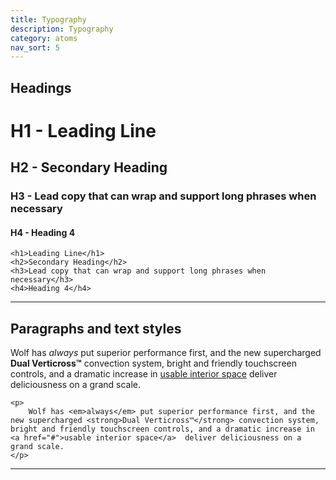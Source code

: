 ```yaml
---
title: Typography
description: Typography
category: atoms
nav_sort: 5
---
```


## Headings

# H1 - Leading Line
## H2 - Secondary Heading
### H3 - Lead copy that can wrap and support long phrases when necessary
#### H4 - Heading 4

```markup
<h1>Leading Line</h1>
<h2>Secondary Heading</h2>
<h3>Lead copy that can wrap and support long phrases when necessary</h3>
<h4>Heading 4</h4>
```

---

## Paragraphs and text styles
Wolf has _always_ put superior performance first, and the new supercharged **Dual Verticross™** convection system, bright and friendly touchscreen controls, and a dramatic increase in [usable interior space](#)  deliver deliciousness on a grand scale.
``` markup
<p>
    Wolf has <em>always</em> put superior performance first, and the new supercharged <strong>Dual Verticross™</strong> convection system, bright and friendly touchscreen controls, and a dramatic increase in <a href="#">usable interior space</a>  deliver deliciousness on a grand scale.
</p>
```

---
